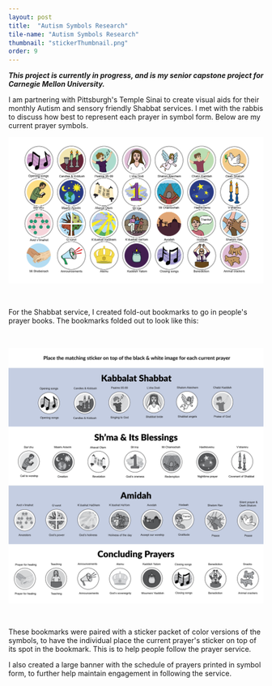 ```yaml
---
layout: post
title:  "Autism Symbols Research"
tile-name: "Autism Symbols Research"
thumbnail: "stickerThumbnail.png"
order: 9
---
```


***This project is currently in progress, and is my senior capstone project for Carnegie Mellon University.***

I am partnering with Pittsburgh's Temple Sinai to create visual aids for their monthly Autism and sensory friendly Shabbat services. I met with the rabbis to discuss how best to represent each prayer in symbol form. Below are my current prayer symbols.

![Hero Image](/img/TS/stickers.png)

<br>

For the Shabbat service, I created fold-out bookmarks to go in people's prayer books. The bookmarks folded out to look like this:

<br>

![Hero Image](/img/TS/bookmark.png)

<br>

These bookmarks were paired with a sticker packet of color versions of the symbols, to have the individual place the current prayer's sticker on top of its spot in the bookmark. This is to help people follow the prayer service.

I also created a large banner with the schedule of prayers printed in symbol form, to further help maintain engagement in following the service.

<br>



